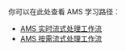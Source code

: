 你可以在此处查看 AMS 学习路径：

- [AMS 实时流式处理工作流](https://azure.microsoft.com/documentation/learning-paths/media-services-streaming-live/)
- [AMS 按需流式处理工作流](https://azure.microsoft.com/documentation/learning-paths/media-services-streaming-on-demand/)

<!---HONumber=AcomDC_0921_2016-->